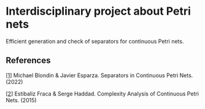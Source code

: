# Interdisciplinary project about Petri nets
Efficient generation and check of separators for continuous Petri nets.

## References
<a id="1" href="https://info.usherbrooke.ca/mblondin/papers/BE22.pdf">[1]</a> 
Michael Blondin & Javier Esparza. Separators in Continuous Petri Nets. (2022)

<a id="2" href="https://doi.org/10.3233/FI-2015-1168">[2]</a> 
Estibaliz Fraca & Serge Haddad. Complexity Analysis of Continuous Petri Nets. (2015)